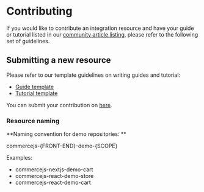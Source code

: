 # Contributing

If you would like to contribute an integration resource and have your guide or tutorial listed in our [community article listing](https://commercejs.com/docs/community/), please refer to the following set of guidelines.

## Submitting a new resource

Please refer to our template guidelines on writing guides and tutorial:

- [Guide template](https://github.com/chec/resources/blob/master/templates/guide-template.md)
- [Tutorial template](https://github.com/chec/resources/blob/master/templates/tutorial-template.md)

You can submit your contribution on [here](https://commercejs.com/docs/community/contribute).

### Resource naming

**Naming convention for demo repositories: ** 

commercejs-{FRONT-END}-demo-{SCOPE}

Examples:
- commercejs-nextjs-demo-cart
- commercejs-react-demo-store
- commercejs-react-demo-cart
